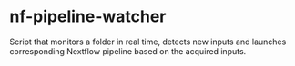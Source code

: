 # nf-pipeline-watcher
Script that monitors a folder in real time, detects new inputs and launches corresponding Nextflow pipeline based on the acquired inputs.
